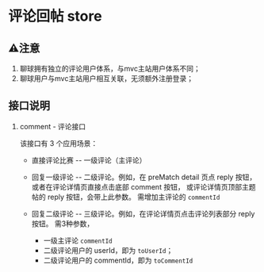 # 评论回帖 store

## ⚠️注意

1. 聊球拥有独立的评论用户体系，与mvc主站用户体系不同；
2. 聊球用户与mvc主站用户相互关联，无须额外注册登录；


## 接口说明

1. comment - 评论接口

	该接口有 3 个应用场景：

	+ 直接评论比赛 -- 一级评论（主评论）

    + 回复一级评论 -- 二级评论。例如，在 preMatch detail 页点 reply 按钮，或者在评论详情页直接点击底部 comment 按钮， 或评论详情页顶部主题帖的 reply 按钮，会带上此参数。
      需增加主评论的 `commentId`

    + 回复二级评论 -- 三级评论。例如，在评论详情页点击评论列表部分 reply 按钮。
      需3种参数，
        - 一级主评论 `commentId`
        - 二级评论用户的 userId，即为 `toUserId`；
        - 二级评论用户的 commentId，即为 `toCommentId`
